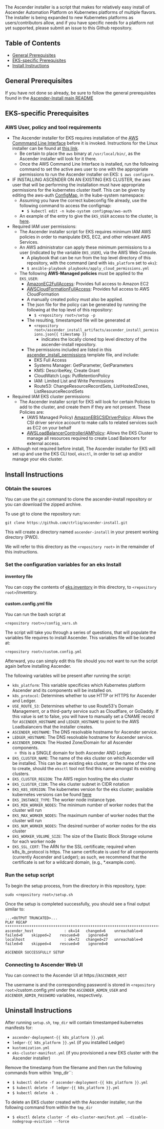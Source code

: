 The Ascender installer is a script that makes for relatively easy
install of Ascender Automation Platform on Kubernetes platforms of
multiple flavors. The installer is being expanded to new Kubernetes
platforms as users/contributors allow, and if you have specific needs
for a platform not yet supported, please submit an issue to this
Github repository.

## Table of Contents

- [General Prerequisites](#general-prerequisites)
- [EKS-specific Prerequisites](#eks-specific-prerequisites)
- [Install Instructions](#install-instructions)

## General Prerequisites

If you have not done so already, be sure to follow the general
prerequisites found in the [Ascender-Install main
README](../../README.md#general-prerequisites)

## EKS-specific Prerequisites

### AWS User, policy and tool requirements
- The Ascender installer for EKS requires installation of the [AWS Commmand Line Interface](https://aws.amazon.com/cli/) before it is invoked. Instructions for the Linux installer can be found at [this link](https://docs.aws.amazon.com/cli/latest/userguide/getting-started-install.html#cliv2-linux-install).
  - Be certain to place the `aws` binary at `/usr/local/bin/`, as the Ascender installer will look for it there.
  - Once the AWS Command Line Interface is installed, run the following command to set the active aws user to one with the appropriate permissions to run the Ascender installer on EKS: `$ aws configure`.
- IF INSTALLING ASCENDER ON AN EXISTING EKS CLUSTER, the aws user that will be performing the installation must have appropriate permissions for the kubernetes cluster itself. This can be given by editing the aws-auth [ConfigMap](https://kubernetes.io/docs/concepts/configuration/configmap/), in the kube-system namespace:
  - Assuming you have the correct kubeconfig file already, use the following command to access the configmap: 
    - `$ kubectl edit -n kube-system configmap/aws-auth`
  - An example of the entry to give the `EKS_USER` access to the cluster, is [here](./aws-auth.yml).
- Required IAM user permissions:
  - The Ascender installer script for EKS requires minimum IAM AWS policies in order to manipulate EKS, EC2, and other relevant AWS Services.
  - An AWS administrator can apply these minimum permissions to a user (indicated by the variable `EKS_USER`), via the AWS Web Console. 
    - A playbook that can be run from the top level directory of this repository, with the command (and with `k8s_platform` set to `eks`): 
    - `$ ansible-playbook playbooks/apply_cloud_permissions.yml`
  - The following **AWS-Managed policies** must be applied to the `EKS_USER`:
    - [AmazonEC2FullAccess](https://docs.aws.amazon.com/aws-managed-policy/latest/reference/AmazonEC2FullAccess.html): Provides full access to Amazon EC2
    - [AWSCloudFormationFullAccess](https://docs.aws.amazon.com/aws-managed-policy/latest/reference/AWSCloudFormationFullAccess.html): Provides full access to AWS CloudFormation
    -  A manually created policy must also be applied. 
      - The json file for the policy can be generated by running the following at the top level of this repository:
        - `$ <repository root>/setup -p`
      - The resulting, timestamped file will be generated at 
        - `<repository root>/ascender_install_artifacts/ascender_install_permissions.json{{ timestamp }}`
          - **<repository root>** indicates the locally cloned top level directory of the ascender-install repository.
      - The permissions included are listed in this [ascender_install_permissions](../../playbooks/roles/apply_permissions/templates/eks/iam_policies/ascenderinstallpermissions_all.json) template file, and include:
        - EKS Full Access
        - Systems Manager: GetParameter, GetParameters
        - KMS: DescribeKey, Create Grant
        - CloudWatch Logs: PutRetentionPolicy
        - IAM: Limited List and Write Permissions
        - Route53: ChangeResourceRecordSets, ListHostedZones, ListResourceRecordSets 
- Required IAM EKS cluster permissions:
  - The Ascender installer script for EKS will look for certain Policies to add to the cluster, and create them if they are not present. These Policies are:
    - (AWS Managed Policy) [AmazonEBSCSIDriverPolicy](https://docs.aws.amazon.com/aws-managed-policy/latest/reference/AmazonEBSCSIDriverPolicy.html): Allows the CSI driver service account to make calls to related services such as EC2 on your behalf
    - [AWSLoadBalancerControllerIAMPolicy](../../playbooks/roles/k8s_setup/templates/eks/iam-policy.json): Allows the EKS Cluster to manage all resources required to create Load Balancers for external access.
- Although not required before install, The Ascender installer for EKS will set up and use the EKS CLI tool, `eksctl`, in order to set up and/or manage your eks cluster.

## Install Instructions

### Obtain the sources

You can use the `git` command to clone the ascender-install repository or you can download the zipped archive. 

To use git to clone the repository run:

```
git clone https://github.com/ctrliq/ascender-install.git
```
This will create a directory named `ascender-install` in your present working directory (PWD).

We will refer to this directory as the `<repository root>` in the remainder of this instructions.

### Set the configuration variables for an eks Install

#### inventory file

You can copy the contents of [eks.inventory](./eks.inventory) in this directory, to `<repository root>`/inventory.

#### custom.config.yml file

You can run the bash script at 

```
<repository root>>/config_vars.sh
```

The script will take you through a series of questions, that will populate the variables file requires to install Ascender. This variables file will be located at:

```
<repository root>/custom.config.yml
```

Afterward, you can simply edit this file should you not want to run the script again before installing Ascender.

The following variables will be present after running the script:

- `k8s_platform`: This variable specificies which Kubernetes platform Ascender and its components will be installed on.
- `k8s_protocol`: Determines whether to use HTTP or HTTPS for Ascender and Ledger.
- `USE_ROUTE_53`: Determines whether to use Route53's Domain Management, or a third-party service such as Cloudflare, or GoDaddy. If this value is set to false, you will have to manually set a CNAME record for `ASCENDER_HOSTNAME` and `LEDGER_HOSTNAME` to point to the AWS Loadbalancers that the installer creates.
- `ASCENDER_HOSTNAME`: The DNS resolvable hostname for Ascender service.
- `LEDGER_HOSTNAME`: The DNS resolvable hostname for Ascender service.
- `ASCENDER_DOMAIN`: The Hosted Zone/Domain for all Ascender components. 
  - this is a SINGLE domain for both Ascender AND Ledger.
- `EKS_CLUSTER_NAME`: The name of the eks cluster on which Ascender will be installed. This can be an existing eks cluster, or the name of the one to create, should the `eksctl` tool not find this name amongst its existing clusters.
- `EKS_CLUSTER_REGION`: The AWS region hosting the eks cluster
- `EKS_CLUSTER_CIDR`: The eks cluster subnet in CIDR notation
- `EKS_K8S_VERSION`: The kubernetes version for the eks cluster; available kubernetes versions can be found [here](https://docs.aws.amazon.com/eks/latest/userguide/kubernetes-versions.html)
- `EKS_INSTANCE_TYPE`: The worker node instance type. 
- `EKS_MIN_WORKER_NODES`: The minimum number of worker nodes that the cluster will run
- `EKS_MAX_WORKER_NODES`: The maximum number of worker nodes that the cluster will run
- `EKS_NUM_WORKER_NODES`: The desired number of worker nodes for the eks cluster
- `EKS_WORKER_VOLUME_SIZE`: The size of the Elastic Block Storage volume for each worker node
- `EKS_SSL_CERT`: The ARN for the SSL certificate; required when k8s_lb_protocol is https. The same certificate is used for all components (currently Ascender and Ledger); as such, we recommend that the certificate is set for a wildcard domain, (e.g., *.example.com).

### Run the setup script

To begin the setup process, from the <repository root> directory in this repository, type:

```
sudo <repository root>/setup.sh
```

Once the setup is completed successfully, you should see a final output similar to:

```
...<OUTPUT TRUNCATED>...
PLAY RECAP *************************************************************************************************************************
ascender_host              : ok=14   changed=6    unreachable=0    failed=0    skipped=2    rescued=0    ignored=0
localhost                  : ok=72   changed=27   unreachable=0    failed=0    skipped=4    rescued=0    ignored=0

ASCENDER SUCCESSFULLY SETUP
```


### Connecting to Ascender Web UI

You can connect to the Ascender UI at https://`ASCENDER_HOST`

The username is and the corresponding password is stored in `<repository root>`/custom.config.yml under the `ASCENDER_ADMIN_USER` and `ASCENDER_ADMIN_PASSWORD` variables, respectively.


## Uninstall Instructions

After running `setup.sh`, `tmp_dir` will contain timestamped kubernetes manifests for:

- `ascender-deployment-{{ k8s_platform }}.yml`
- `ledger-{{ k8s_platform }}.yml` (if you installed Ledger)
- `kustomization.yml`
- `eks-cluster-manifest.yml` (if you provisioned a new EKS cluster with the Ascender installer)

Remove the timestamp from the filename and then run the following
commands from within `tmp_dir``:

- `$ kubectl delete -f ascender-deployment-{{ k8s_platform }}.yml`
- `$ kubectl delete -f ledger-{{ k8s_platform }}.yml`
- `$ kubectl delete -k .`

To delete an EKS cluster created with the Ascender installer, run the following command from within the `tmp_dir`

- `$ eksctl delete cluster -f eks-cluster-manifest.yml --disable-nodegroup-eviction --force`